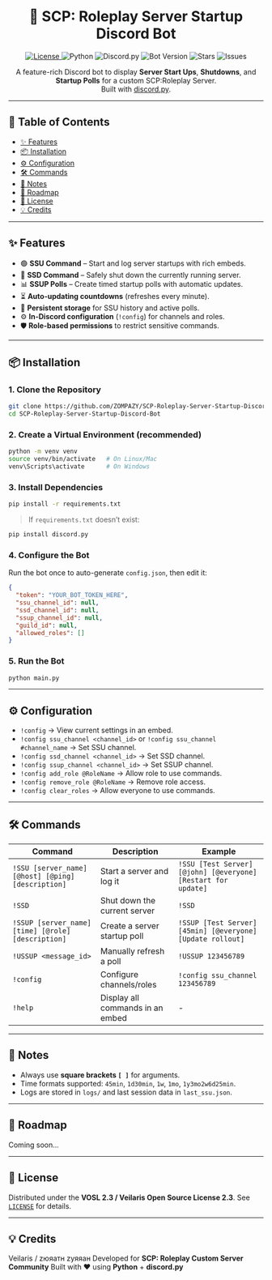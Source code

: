 <h1 align="center">🤖 SCP: Roleplay Server Startup Discord Bot</h1>

<p align="center">
  <a href="https://github.com/USERNAME/REPO/blob/main/LICENSE" target="_blank">
    <img src="https://img.shields.io/badge/License-VOSL%202.3-7b42f6?style=flat&logoColor=white" alt="License">
  </a>
  <img src="https://img.shields.io/badge/Python-3.9+-blue?style=flat&logo=python&logoColor=white" alt="Python">
  <img src="https://img.shields.io/badge/discord.py-2.3.2-5865F2?style=flat&logo=discord&logoColor=white" alt="Discord.py">
  <img src="https://img.shields.io/badge/Bot%20Version-2.1.3-brightgreen?style=flat&logo=github" alt="Bot Version">
  <img src="https://img.shields.io/github/stars/zompazy/SCP-Roleplay-Server-Startup-Discord-Bot?style=flat&logo=github" alt="Stars">
  <img src="https://img.shields.io/github/issues/zompazy/SCP-Roleplay-Server-Startup-Discord-Bot?style=flat&logo=github" alt="Issues">
</p>

<p align="center">
  A feature-rich Discord bot to display <b>Server Start Ups</b>, <b>Shutdowns</b>, and <b>Startup Polls</b> for a custom SCP:Roleplay Server.<br>
  Built with <a href="https://discordpy.readthedocs.io">discord.py</a>.
</p>

---

## 📑 Table of Contents

* [✨ Features](#-features)
* [📦 Installation](#-installation)
* [⚙️ Configuration](#️-configuration)
* [🛠️ Commands](#️-commands)
* [📝 Notes](#-notes)
* [🚀 Roadmap](#-roadmap)
* [📜 License](#-license)
* [💡 Credits](#-credits)

---

## ✨ Features

* 🟢 **SSU Command** – Start and log server startups with rich embeds.
* 🔴 **SSD Command** – Safely shut down the currently running server.
* 📊 **SSUP Polls** – Create timed startup polls with automatic updates.
* ⏳ **Auto-updating countdowns** (refreshes every minute).
* 📂 **Persistent storage** for SSU history and active polls.
* ⚙️ **In-Discord configuration** (`!config`) for channels and roles.
* 🛡️ **Role-based permissions** to restrict sensitive commands.

---

## 📦 Installation

### 1. Clone the Repository

```bash
git clone https://github.com/ZOMPAZY/SCP-Roleplay-Server-Startup-Discord-Bot.git
cd SCP-Roleplay-Server-Startup-Discord-Bot
```

### 2. Create a Virtual Environment (recommended)

```bash
python -m venv venv
source venv/bin/activate   # On Linux/Mac
venv\Scripts\activate      # On Windows
```

### 3. Install Dependencies

```bash
pip install -r requirements.txt
```

> If `requirements.txt` doesn’t exist:

```bash
pip install discord.py
```

### 4. Configure the Bot

Run the bot once to auto-generate `config.json`, then edit it:

```json
{
  "token": "YOUR_BOT_TOKEN_HERE",
  "ssu_channel_id": null,
  "ssd_channel_id": null,
  "ssup_channel_id": null,
  "guild_id": null,
  "allowed_roles": []
}
```

### 5. Run the Bot

```bash
python main.py
```

---

## ⚙️ Configuration

* `!config` → View current settings in an embed.
* `!config ssu_channel <channel_id>` or `!config ssu_channel #channel_name` → Set SSU channel.
* `!config ssd_channel <channel_id>` → Set SSD channel.
* `!config ssup_channel <channel_id>` → Set SSUP channel.
* `!config add_role @RoleName` → Allow role to use commands.
* `!config remove_role @RoleName` → Remove role access.
* `!config clear_roles` → Allow everyone to use commands.

---

## 🛠️ Commands

| Command                                            | Description                      | Example                                                       |
| -------------------------------------------------- | -------------------------------- | ------------------------------------------------------------- |
| `!SSU [server_name] [@host] [@ping] [description]` | Start a server and log it        | `!SSU [Test Server] [@john] [@everyone] [Restart for update]` |
| `!SSD`                                             | Shut down the current server     | `!SSD`                                                        |
| `!SSUP [server_name] [time] [@role] [description]` | Create a server startup poll     | `!SSUP [Test Server] [45min] [@everyone] [Update rollout]`    |
| `!USSUP <message_id>`                              | Manually refresh a poll          | `!USSUP 123456789`                                            |
| `!config`                                          | Configure channels/roles         | `!config ssu_channel 123456789`                               |
| `!help`                                            | Display all commands in an embed | -                                                             |

---

## 📝 Notes

* Always use **square brackets `[ ]`** for arguments.
* Time formats supported: `45min`, `1d30min`, `1w`, `1mo`, `1y3mo2w6d25min`.
* Logs are stored in `logs/` and last session data in `last_ssu.json`.

---

## 🚀 Roadmap

Coming soon...

---

## 📜 License

Distributed under the **VOSL 2.3 / Veilaris Open Source License 2.3**. See [`LICENSE`](LICENSE) for details.

---

## 💡 Credits

Veilaris / zюяатн zуяяан
Developed for **SCP: Roleplay Custom Server Community**
Built with ❤️ using **Python** + **discord.py**
